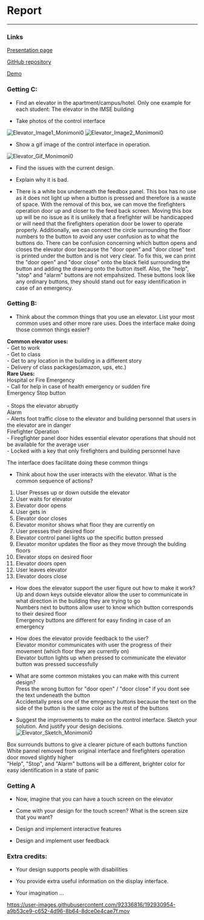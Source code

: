 # Report

---


### Links
[Presentation page](https://monimoni0.github.io)

[GitHub repository](https://github.com/Monimoni0/monimoni0.github.io)

[Demo](https://giphy.com/gifs/NCBxL8PffoZsWei947)




### Getting C:
- Find an elevator in the apartment/campus/hotel. Only one example for each student: The elevator in the IMSE building

- Take photos of the control interface

![Elevator_Image1_Monimoni0](floor1.jpeg)
![Elevator_Image2_Monimoni0](floor2.jpeg)
-  Show a gif image of the control interface in operation.

![Elevator_Gif_Monimoni0](https://media.giphy.com/media/ts4U2JEDwmLSlt42MO/giphy.gif)

- Find the issues with the current design.

- Explain why it is bad.
- There is a white box underneath the feedbox panel. This box has no use as it does not
light up when a button is pressed and therefore is a waste of space. With the removal
of this box, we can move the firefighters operation door up and closer to the feed back screen.
Moving this box up will be no issue as it is unlikely that a firefighter will be 
handicapped or will need that the firefighters operation door be lower to operate properly.
Additionally, we can connect the circle surrounding the floor numbers to the button 
to avoid any user confusion as to what the buttons do. There can be confusion concerning which 
button opens and closes the elevator door because the "door open" and "door close" text 
is printed under the button and is not very clear. To fix this, we can print the "door open"
and "door close" onto the black field surrounding the button and adding the drawing onto
the button itself. Also, the "help", "stop" and "alarm" buttons are not empahsized. 
These buttons look like any ordinary buttons, they should stand out for easy identification
in case of an emergency.

### Getting B:
- Think about the common things that you use an elevator. List your most common uses and other more rare uses. Does the interface make doing those common things easier?

**Common elevator uses:** </br>
        - Get to work </br>
        - Get to class</br>
        - Get to any location in the building in a different story</br>
        - Delivery of class packages(amazon, ups, etc.)</br>
**Rare Uses:** </br> 
        Hospital or Fire Emergency</br>
                - Call for help in case of health emergency or sudden fire</br>
        Emergency Stop button</br>  
                - Stops the elevator abruptly</br>
        Alarm</br>
                - Alerts foot traffic close to the elevator and building personnel that users in the elevator
are in danger</br> 
        Firefighter Operation</br> 
                - Firegfighter panel door hides essential elevator operations that should not be available for the
average user</br>
                - Locked with a key that only firefighters and building personnel have</br>


The interface does facilitate doing these common things</br>


- Think about how the user interacts with the elevator. What is the common sequence of actions?
1. User Presses up or down outside the elevator
2. User waits for elevator 
3. Elevator door opens
4. User gets in 
5. Elevator door closes
6. Elevator monitor shows what floor they are currently on 
7. User presses their desired floor
8. Elevator control panel lights up the specific button pressed
9. Elevator monitor updates the floor as they move through the bulding floors
10. Elevator stops on desired floor
11. Elevator doors open 
12. User leaves elevator 
13. Elevator doors close

- How does the elevator support the user figure out how to make it work? </br>
Up and down keys outside elevator allow the user to communicate in what direction in the building they are trying to go </br>
Numbers next to buttons allow user to know which button corresponds to their desired floor </br>
Emergency buttons are different for easy finding in case of an emergency </br>


- How does the elevator provide feedback to the user?</br>
Elevator monitor communicates with user the progress of their movement (which floor they are currently on)</br>
Elevator button lights up when pressed to communicate the elevator button was pressed successfully </br>


- What are some common mistakes you can make with this current design?</br>
Press the wrong button for "door open" / "door close" if you dont see the text undeneath the button </br>
Accidentally press one of the emrgency buttons because the text on the side of the button is the same color as the rest of the buttons </br>


- Suggest the improvements to make on the control interface. Sketch your solution. And justify your design decisions.
![Elevator_Sketch_Monimoni0](p1.monica.romero.png)

Box surrounds buttons to give a clearer picture of each buttons function </br>
White pannel removed from original interface and firefighters operation door moved slightly higher </br>
"Help", "Stop", and "Alarm" buttons will be a different, brighter color for easy identification in a state of panic </br>


### Getting A

- Now, imagine that you can have a touch screen on the elevator

- Come with your design for the touch screen? What is the screen size that you want?

- Design and implement interactive features

- Design and implement user feedback

### Extra credits:

- Your design supports people with disabilities

- You provide extra useful information on the display interface.

- Your imagination ...


https://user-images.githubusercontent.com/92336816/192930954-a9b53ce9-c652-4d96-8b64-8dce0e4cae7f.mov

